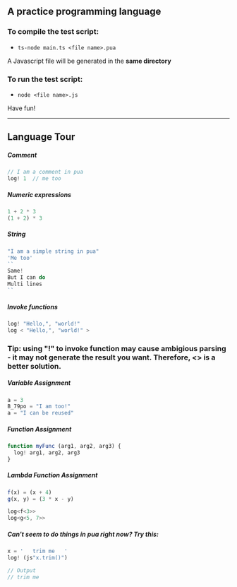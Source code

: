 ## A practice programming language

### To compile the test script:

- `ts-node main.ts <file name>.pua`

A Javascript file will be generated in the **same directory**

### To run the test script:

- `node <file name>.js`

Have fun!

***

## Language Tour

##### Comment

```javascript
// I am a comment in pua
log! 1  // me too
```

##### Numeric expressions

```javascript
1 + 2 * 3
(1 + 2) * 3
```

##### String

```javascript
"I am a simple string in pua"
'Me too'
``
Same!
But I can do
Multi lines
``
```

##### Invoke functions

```javascript
log! "Hello,", "world!"
log < "Hello,", "world!" >
```

### Tip: using "!" to invoke function may cause ambigious parsing - it may not generate the result you want. Therefore, <> is a better solution.

##### Variable Assignment

```python
a = 3
B_79po = "I am too!"
a = "I can be reused"
```

##### Function Assignment

```javascript
function myFunc (arg1, arg2, arg3) {
  log! arg1, arg2, arg3
}
```

##### Lambda Function Assignment

```javascript
f(x) = (x + 4)
g(x, y) = (3 * x - y)

log<f<3>>
log<g<5, 7>>
```

##### Can't seem to do things in pua right now? Try this:

```javascript
x = '   trim me   '
log! (js"x.trim()")

// Output
// trim me
```
